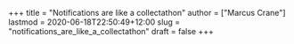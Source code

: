 +++
title = "Notifications are like a collectathon"
author = ["Marcus Crane"]
lastmod = 2020-06-18T22:50:49+12:00
slug = "notifications_are_like_a_collectathon"
draft = false
+++
